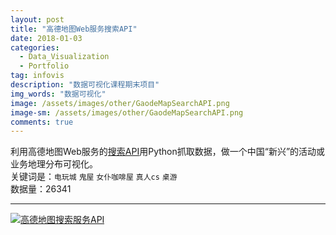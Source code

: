 ```yaml
---
layout: post
title: "高德地图Web服务搜索API"
date: 2018-01-03
categories:
  - Data_Visualization
  - Portfolio
tag: infovis
description: "数据可视化课程期末项目"
img_words: "数据可视化"
image: /assets/images/other/GaodeMapSearchAPI.png
image-sm: /assets/images/other/GaodeMapSearchAPI.png
comments: true
---
```

利用高德地图Web服务的[搜索API](http://lbs.amap.com/api/webservice/guide/api/search/)用Python抓取数据，做一个中国“新兴”的活动或业务地理分布可视化。  
关键词是：`电玩城` `鬼屋` `女仆咖啡屋` `真人cs` `桌游`  
数据量：26341

---

<div class='tableauPlaceholder' id='viz1515254411615' style='position: relative'><noscript><a href='#'><img alt='高德地图搜索服务API ' src='https:&#47;&#47;public.tableau.com&#47;static&#47;images&#47;PO&#47;POI_6&#47;API&#47;1_rss.png' style='border: none' /></a></noscript><object class='tableauViz'  style='display:none;'><param name='host_url' value='https%3A%2F%2Fpublic.tableau.com%2F' /> <param name='embed_code_version' value='3' /> <param name='site_root' value='' /><param name='name' value='POI_6&#47;API' /><param name='tabs' value='no' /><param name='toolbar' value='yes' /><param name='static_image' value='https:&#47;&#47;public.tableau.com&#47;static&#47;images&#47;PO&#47;POI_6&#47;API&#47;1.png' /> <param name='animate_transition' value='yes' /><param name='display_static_image' value='yes' /><param name='display_spinner' value='yes' /><param name='display_overlay' value='yes' /><param name='display_count' value='yes' /><param name='filter' value='publish=yes' /></object></div>                
<script type='text/javascript'>                    var divElement = document.getElementById('viz1515254411615');                    var vizElement = divElement.getElementsByTagName('object')[0];                    vizElement.style.width='1200px';vizElement.style.height='927px';                    var scriptElement = document.createElement('script');                    scriptElement.src = 'https://public.tableau.com/javascripts/api/viz_v1.js';                    vizElement.parentNode.insertBefore(scriptElement, vizElement);                </script>